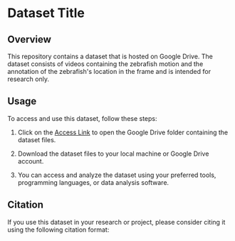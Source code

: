 # Dataset Title

## Overview
This repository contains a dataset that is hosted on Google Drive. The dataset consists of videos containing the zebrafish motion and the annotation of the zebrafish's location in the frame and is intended for research only.


## Usage
To access and use this dataset, follow these steps:

1. Click on the [Access Link](#) to open the Google Drive folder containing the dataset files.

2. Download the dataset files to your local machine or Google Drive account.

3. You can access and analyze the dataset using your preferred tools, programming languages, or data analysis software.

## Citation
If you use this dataset in your research or project, please consider citing it using the following citation format: